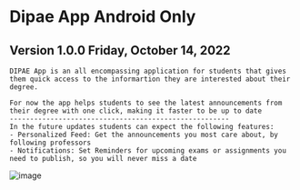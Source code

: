 # Dipae App Android Only

## Version 1.0.0 Friday, October 14, 2022
```
DIPAE App is an all encompassing application for students that gives them quick access to the informartion they are interested about their degree.

For now the app helps students to see the latest announcements from their degree with one click, making it faster to be up to date
------------------------------------------------------
In the future updates students can expect the following features:
- Personalized Feed: Get the announcements you most care about, by following professors 
- Notifications: Set Reminders for upcoming exams or assignments you need to publish, so you will never miss a date
```

![image](https://user-images.githubusercontent.com/70096169/195937745-dd3d27e6-8a31-4365-86c4-542beb110c84.png)

